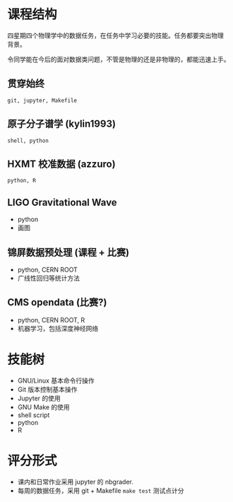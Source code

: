 # 课程结构

四星期四个物理学中的数据任务，在任务中学习必要的技能。任务都要突出物理
背景。

令同学能在今后的面对数据类问题，不管是物理的还是非物理的，都能迅速上手。

## 贯穿始终
    git, jupyter, Makefile

## 原子分子谱学 (kylin1993)
    shell, python
## HXMT 校准数据 (azzuro)
    python, R
## LIGO Gravitational Wave
  * python
  * 画图
## 锦屏数据预处理 (课程 + 比赛)
  * python, CERN ROOT
  * 广线性回归等统计方法
## CMS opendata (比赛?)
  * python, CERN ROOT, R
  * 机器学习，包括深度神经网络

# 技能树
  * GNU/Linux 基本命令行操作
  * Git 版本控制基本操作
  * Jupyter 的使用
  * GNU Make 的使用
  * shell script
  * python
  * R

# 评分形式
  * 课内和日常作业采用 jupyter 的 nbgrader.
  * 每周的数据任务，采用 git + Makefile
    `make test` 测试点计分
